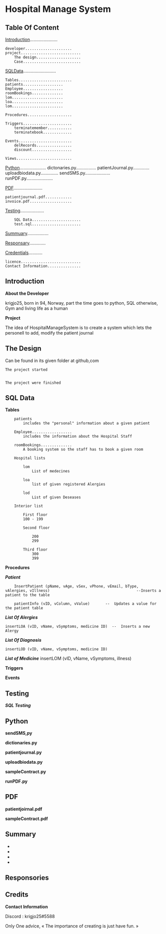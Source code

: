 # Hospital Manage System

## Table Of Content

[Introduction](#Introduction)......................
    
    developer.....................
    project...........................
        The design....................
        Case..........................

[SQLData](#SQLData)..........................
    
    Tables........................
    patients..................
    Employee..................
    roomBookings..............
    lom.......................
    loa.......................
    lom.......................

    Procedures....................

    Triggers......................
        terminatemember...........
        terminatebook.............
            
    Events........................
        delRecords................
        discount..................
    
    Views.........................


    
[Python](#Python).....................
        dictonaries.py................
        patientJournal.py.............
        uploadbiodata.py..............
        sendSMS.py....................    
        runPDF.py.....................


[PDF](#PDF).......................

    patientjournal.pdf............
    invoice.pdf...................

[Testing](#Testing)...................

        SQL Data......................
        test.sql......................
    
[Summuary](#Summuary).................

[Responsary](#Responsary).............

[Credentials](#Credentials)...........

    licence...........................
    Contact Information...............

## Introduction

**About the Developer**

krigjo25, born in 94, Norway, part the time goes to python, SQL
otherwise, Gym and living life as a human

**Project**

The idea of HospitalManageSystem is to create a system
which lets the personell to add, modify the patient journal

## The Design

Can be found in its given folder at github,com

    The project started
    

    The project were finished

## SQL Data

 **Tables**

        patients
            includes the "personal" information about a given patient

        Employee..................
            includes the information about the Hospital Staff

        roomBookings..............
            A booking system so the staff has to book a given room

        Hospital lists
            
            lom 
                List of medecines
            
            loa
                list of given registered Alergies

            lod
                List of given Deseases
                
        Interior list

            First floor
            100 - 199

            Second floor

                200
                299
            
            Third floor
                300
                399


**Procedures**

***Patient***

        InsertPatient (pName, vAge, vSex, vPhone, vEmail, bType, vAlergies, vIllness)                                       --Inserts a patient to the table

        patientInfo (vID, vColumn, vValue)       --  Updates a value for the patient table
    
***List Of Alergies***

    insertLOA (vID, vName, vSymptoms, medicine ID)  --  Inserts a new Alergy

***List Of Diagnosis***

    insertLOD (vID, vName, vSymptoms, medicine ID)

***List of Medicine***
    insertLOM (vID, vName, vSymptoms, illness)

**Triggers**

**Events**

##  Testing

***SQL Testing***


##  Python

**sendSMS,py**

**dictionaries.py**

**patientjournal.py**

**uploadbiodata.py**

**sampleContract.py**

**runPDF.py**

##  PDF

**patientjoirnal.pdf**

**sampleContract.pdf**

##  Summary

* 

*

* 

* 
## Responsories

## Credits

**Contact Information**

Discord : krigjo25#5588

Only One advice,
« The importance of creating is just have fun. »

